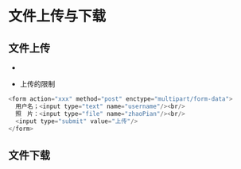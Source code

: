# 文件上传与下载
## 文件上传
  - []()


* 上传的限制
```java
<form action="xxx" method="post" enctype="multipart/form-data">
  用户名；<input type="text" name="username"/><br/>
  照　片：<input type="file" name="zhaoPian"/><br/>
  <input type="submit" value="上传"/>
</form>
```





## 文件下载
